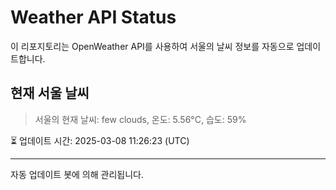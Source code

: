 
# Weather API Status

이 리포지토리는 OpenWeather API를 사용하여 서울의 날씨 정보를 자동으로 업데이트합니다.

## 현재 서울 날씨
> 서울의 현재 날씨: few clouds, 온도: 5.56°C, 습도: 59%

⏳ 업데이트 시간: 2025-03-08 11:26:23 (UTC)

---
자동 업데이트 봇에 의해 관리됩니다.
